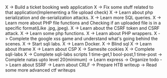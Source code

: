 X -> Build a ticket booking web application 
X -> Fix some stuff related to that application(Implementing a file upload check)
X -> Learn about php serialization and de-serialization attacks.
X -> Learn more SQL queries.
X -> Learn more about PHP file functions and Checking if an uploaded file is in a specific format(Like .jpg,.jpeg).
X -> Learn about the CSRF token and CSRF attack.
X -> Learn some php functions.
X -> Learn about PHP wrappers.
X -> Complete the google xss game and understand what's going behind the scenes.
X -> Start sqli labs.
X -> Learn Docker.
X -> Blind sql
X -> Learn about iframe
X -> Learn about CSP
X -> Samesite cookies
X -> Complete sqli-labs
X -> Complete sqli-labs scripts 1 time-get,1 bool-post,1 time-post
-> Complete natas upto level 20(minimum)
-> Learn express
-> Organize todo
-> Learn about SSRF
-> Learn about CRLF
-> Prepare HTB writeup
-> Read some more advanced ctf writeups



